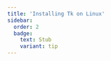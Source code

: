 ```yaml
---
title: 'Installing Tk on Linux'
sidebar:
  order: 2
  badge:
    text: Stub
    variant: tip
---
```


 